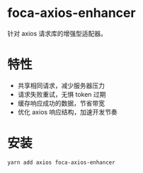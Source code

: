 # foca-axios-enhancer

针对 axios 请求库的增强型适配器。

# 特性

- 共享相同请求，减少服务器压力
- 请求失败重试，无惧 token 过期
- 缓存响应成功的数据，节省带宽
- 优化 axios 响应结构，加速开发节奏

# 安装

```bash
yarn add axios foca-axios-enhancer
```
